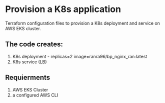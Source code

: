 # Provision a K8s application

Terraform configuration files to provision a K8s deployment and service on AWS EKS cluster.

## The code creates:
1. K8s deployment - replicas=2 image=ranra96/bp_nginx_ran:latest
2. K8s service (LB)

## Requierments
1. AWS EKS Cluster
2. a configured AWS CLI

